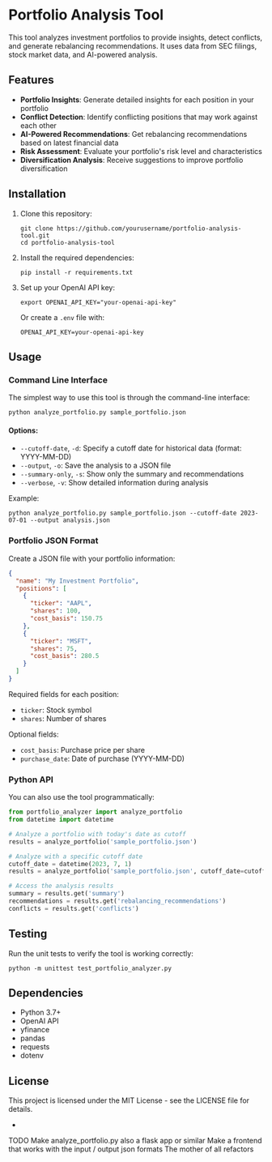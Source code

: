 # Portfolio Analysis Tool

This tool analyzes investment portfolios to provide insights, detect conflicts, and generate rebalancing recommendations. It uses data from SEC filings, stock market data, and AI-powered analysis.

## Features

- **Portfolio Insights**: Generate detailed insights for each position in your portfolio
- **Conflict Detection**: Identify conflicting positions that may work against each other
- **AI-Powered Recommendations**: Get rebalancing recommendations based on latest financial data
- **Risk Assessment**: Evaluate your portfolio's risk level and characteristics
- **Diversification Analysis**: Receive suggestions to improve portfolio diversification

## Installation

1. Clone this repository:

   ```
   git clone https://github.com/yourusername/portfolio-analysis-tool.git
   cd portfolio-analysis-tool
   ```

2. Install the required dependencies:

   ```
   pip install -r requirements.txt
   ```

3. Set up your OpenAI API key:
   ```
   export OPENAI_API_KEY="your-openai-api-key"
   ```
   Or create a `.env` file with:
   ```
   OPENAI_API_KEY=your-openai-api-key
   ```

## Usage

### Command Line Interface

The simplest way to use this tool is through the command-line interface:

```
python analyze_portfolio.py sample_portfolio.json
```

#### Options:

- `--cutoff-date`, `-d`: Specify a cutoff date for historical data (format: YYYY-MM-DD)
- `--output`, `-o`: Save the analysis to a JSON file
- `--summary-only`, `-s`: Show only the summary and recommendations
- `--verbose`, `-v`: Show detailed information during analysis

Example:

```
python analyze_portfolio.py sample_portfolio.json --cutoff-date 2023-07-01 --output analysis.json
```

### Portfolio JSON Format

Create a JSON file with your portfolio information:

```json
{
  "name": "My Investment Portfolio",
  "positions": [
    {
      "ticker": "AAPL",
      "shares": 100,
      "cost_basis": 150.75
    },
    {
      "ticker": "MSFT",
      "shares": 75,
      "cost_basis": 280.5
    }
  ]
}
```

Required fields for each position:

- `ticker`: Stock symbol
- `shares`: Number of shares

Optional fields:

- `cost_basis`: Purchase price per share
- `purchase_date`: Date of purchase (YYYY-MM-DD)

### Python API

You can also use the tool programmatically:

```python
from portfolio_analyzer import analyze_portfolio
from datetime import datetime

# Analyze a portfolio with today's date as cutoff
results = analyze_portfolio('sample_portfolio.json')

# Analyze with a specific cutoff date
cutoff_date = datetime(2023, 7, 1)
results = analyze_portfolio('sample_portfolio.json', cutoff_date=cutoff_date)

# Access the analysis results
summary = results.get('summary')
recommendations = results.get('rebalancing_recommendations')
conflicts = results.get('conflicts')
```

## Testing

Run the unit tests to verify the tool is working correctly:

```
python -m unittest test_portfolio_analyzer.py
```

## Dependencies

- Python 3.7+
- OpenAI API
- yfinance
- pandas
- requests
- dotenv

## License

This project is licensed under the MIT License - see the LICENSE file for details.

-

TODO
Make analyze_portfolio.py also a flask app or similar
Make a frontend that works with the input / output json formats
The mother of all refactors
